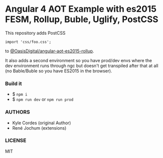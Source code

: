 # Angular 4 AOT Example with es2015 FESM, Rollup, Buble, Uglify, PostCSS

This repository adds PostCSS

```
import 'css/foo.css';
```

to [@OasisDigital/angular-aot-es2015-rollup](https://github.com/OasisDigital/angular-aot-es2015-rollup).

It also adds a second environment so you have prod/dev envs where the dev environment runs through ngc but doesn't get transpiled after that at all
(no Bable/Buble so you have ES2015 in the browser).


### Build it

- $ `npm i`
- $ `npm run dev` or `npm run prod`

### AUTHORS

- Kyle Cordes (original Author)
- René Jochum (extensions)

### LICENSE

MIT
